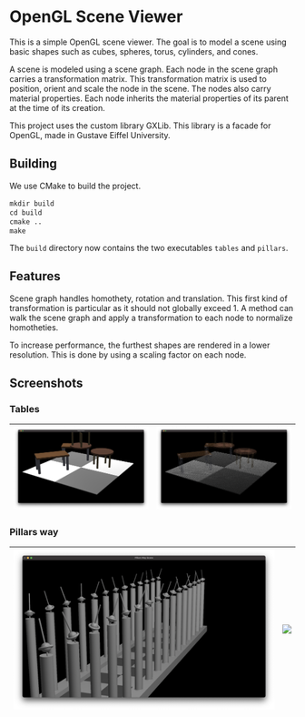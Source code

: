 # OpenGL Scene Viewer

This is a simple OpenGL scene viewer. 
The goal is to model a scene using basic shapes such as cubes, spheres, torus, cylinders, and cones.

A scene is modeled using a scene graph.
Each node in the scene graph carries a transformation matrix.
This transformation matrix is used to position, orient and scale the node in the scene.
The nodes also carry material properties.
Each node inherits the material properties of its parent at the time of its creation.

This project uses the custom library GXLib. 
This library is a facade for OpenGL, made in Gustave Eiffel University.

## Building

We use CMake to build the project.

```
mkdir build
cd build
cmake ..
make
```

The `build` directory now contains the two executables `tables` and `pillars`.

## Features

Scene graph handles homothety, rotation and translation.
This first kind of transformation is particular as it should not globally exceed 1.
A method can walk the scene graph and apply a transformation to each node to normalize homotheties.

To increase performance, the furthest shapes are rendered in a lower resolution. 
This is done by using a scaling factor on each node.

## Screenshots

### Tables
| ![](img/tables.png) | ![](img/tables_mesh.png) |
|---------------------|--------------------------|

### Pillars way
| ![](img/pillars.png) | ![](img/pillars_mesh.png) |
|----------------------|---------------------------|
